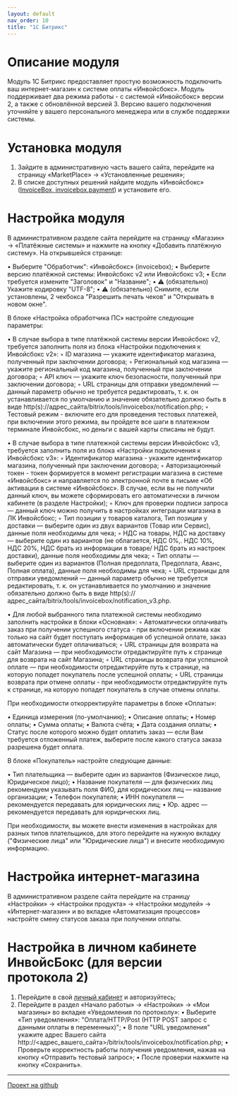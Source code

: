```yaml
---
layout: default
nav_order: 10
title: "1С Битрикс"
---
```


# Описание модуля

Модуль 1С Битрикс предоставляет простую возможность подключить ваш интернет-магазин к системе оплаты «Инвойсбокс».
Модуль поддерживает два режима работы - с системой «Инвойсбокс» версии 2, а также с обновлённой версией 3.
Версию вашего подключения уточняйте у вашего персонального менеджера или в службе поддержки системы.

# Установка модуля

1. Зайдите в административную часть вашего сайта, перейдите на страницу «MarketPlace» → «Установленные решения»;
2. В списке доступных решений найдите модуль «Инвойсбокс» ([InvoiceBox, invoicebox.payment](https://marketplace.1c-bitrix.ru/solutions/invoicebox.payment/)) и установите его.

# Настройка модуля

В административном разделе сайта перейдите на страницу «Магазин» → «Платёжные системы» и нажмите на кнопку «Добавить платёжную систему».
На открывшейся странице:

• Выберите "Обработчик": «Инвойсбокс» (invoicebox);
• Выберите версию платёжной системы: Инвойсбокс v2 или Инвойсбокс v3;
• Если требуется измените "Заголовок" и "Название";
• :warning: (обязательно) Укажите кодировку "UTF-8";
• :warning: (обязательно) Снимите, если установлены, 2 чекбокса "Разрешить печать чеков" и "Открывать в новом окне".

В блоке «Настройка обработчика ПС» настройте следующие параметры:

• В случае выбора в типе платёжной системы версии Инвойсбокс v2, требуется заполнить поля из блока «Настройки подключения к Инвойсбокс v2»:
◦ ID магазина — укажите идентификатор магазина, полученный при заключении договора;
◦ Региональный код магазина — укажите региональный код магазина, полученный при заключении договора;
◦ API ключ — укажите ключ безопасности, полученный при заключении договора;
◦ URL страницы для отправки уведомлений — данный параметр обычно не требуется редактировать, т. к. он устанавливается по умолчанию и значение обязательно должно быть в виде http(s)://адрес_сайта/bitrix/tools/invoicebox/notification.php;
◦ Тестовый режим - включите его для проведения тестовых платежей, при включении этого режима, вы пройдете все шаги в платежном терминале Инвойсбокс, но деньги с вашей карты списаны не будут.

• В случае выбора в типе платежной системы версии Инвойсбокс v3, требуется заполнить поля из блока «Настройки подключения к Инвойсбокс v3»:
◦ Идентификатор магазина -  укажите идентификатор магазина, полученный при заключении договора;
◦ Авторизационный токен - токен формируется в момент регистрации магазина в системе «Инвойсбокс» и направляется по электронной почте в письме «Об активации в системе «Инвойсбокс». В случае, если вы не получили данный ключ, вы можете сформировать его автоматически в личном кабинете (в разделе Настройки);
◦ Ключ для проверки подписи запроса — данный ключ можно получить в настройках интеграции магазина в ЛК Инвойсбокс;
◦ Тип позиции у товаров каталога, Тип позиции у доставки — выберите один из двух вариантов (Товар или Сервис), данные поля необходимы для чека;
◦ НДС на товары, НДС на доставку — выберите один из вариантов (не облагается, НДС 0%,. НДС 10%, НДС 20%, НДС брать из информации в товаре/ НДС брать из настроек доставки), данные поля необходимы для чека;
◦ Тип оплаты — выберите один из вариантов (Полная предоплата, Предоплата, Аванс, Полная оплата), данные поля необходимы для чека;
◦ URL страницы для отправки уведомлений — данный параметр обычно не требуется редактировать, т. к. он устанавливается по умолчанию и значение обязательно должно быть в виде http(s)://адрес_сайта/bitrix/tools/invoicebox/notification_v3.php.

• Для любой выбранного типа платежной системы необходимо заполнить настройки в блоки «Основная»:
◦ Автоматически оплачивать заказ при получении успешного статуса - при включении режима как только на сайт будет поступать информация об успешной оплате, заказ автоматически будет оплачиваться;
◦ URL страницы для возврата на сайт Магазина  — при необходимости отредактируйте путь к странице для возврата на сайт Магазина;
◦ URL страницы возврата при успешной оплате — при необходимости отредактируйте путь к странице, на которую попадет покупатель после успешной оплаты;
◦ URL страницы возврата при отмене оплаты - при необходимости отредактируйте путь к странице, на которую попадет покупатель в случае отмены оплаты.

При необходимости откорректируйте параметры в блоке «Оплаты»:

• Единица измерения (по-умолчанию);
• Описание оплаты;
• Номер оплаты;
• Сумма оплаты;
• Валюта счёта;
• Дата создания оплаты;
• Статус после которого можно будет оплатить заказ — если Вам требуется отложенный платеж, выберите после какого статуса заказа разрешена будет оплата.

В блоке «Покупатель» настройте следующие данные:

• Тип плательщика — выберите один из вариантов (Физическое лицо, Юридическое лицо);
• Название покупателя — для физических лиц рекомендуем указывать поля ФИО, для юридических лиц — название организации;
• Телефон покупателя;
• ИНН покупателя — рекомендуется передавать для юридических лиц;
• Юр. адрес — рекомендуется передавать для юридических лиц.

При необходимости, вы можете внести изменения в настройках для разных типов плательщиков, для этого перейдите на нужную вкладку
("Физические лица" или "Юридические лица") и внесите необходимую информацию.

# Настройка интернет-магазина

В административном разделе сайта перейдите на страницу «Настройки» → «Настройки продукта» → «Настройки модулей» → «Интернет-магазин»
и во вкладке «Автоматизация процессов» настройте смену статусов заказа при получении оплаты. 

# Настройка в личном кабинете ИнвойсБокс (для версии протокола 2)

1. Перейдите в свой [личный кабинет](https://business.invoicebox.ru/) и авторизуйтесь;
2. Перейдите в раздел «Начало работы» → «Настройки» → «Мои магазины» во вкладке «Уведомления по протоколу»:
• Выберите «Тип уведомления»: "Оплата/HTTP/Post (HTTP POST запрос с данными оплаты в переменных)";
• В поле "URL уведомления" укажите адрес Вашего сайта http://<адрес_вашего_сайта>/bitrix/tools/invoicebox/notification.php;
• Проверьте корректность работы получения уведомления, нажав на кнопку «Отправить тестовый запрос»;
• После проверки нажмите на кнопку «Сохранить».


---

[Проект на github](https://github.com/InvoiceBox/1c-bitrix)

